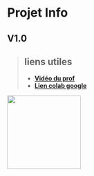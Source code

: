 # Projet Info

## V1.0

> ## liens utiles
>
> - [**Vidéo du prof**](https://www.youtube.com/watch?v=fiz1ORTBGpY&list=PLfFghEzKVmjvuSA67LszN1dZ-Dd_pkus6&index=2 "Vidéo du code")
> - [**Lien colab google**](https://colab.research.google.com/drive/10qDiidvdByF_I9UQZ_w2VtQHeXT7AZXC "Interdit de copier collé")

<img src="https://media0.giphy.com/media/YXs0rDXr3Yf9njOZVp/200.webp?cid=ecf05e470fzh3kjtelhgodg5y357dgs7cc9wiia18w8az9pl&rid=200.webp&ct=ts" width='170' >